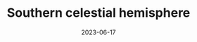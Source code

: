 ---
title: "Southern celestial hemisphere"
cc-type: hashtag
date: 2023-06-17
hashtag: southern-celestial-hemisphere
opposite:
  - Northern celestial hemisphere
subdivision-of:
  - celestial sphere
tags:
  - astronomy
---